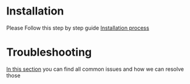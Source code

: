 # Installation

Please Follow this step by step guide [Installation process](.github/INSTALATION.md)

# Troubleshooting

[In this section](.github/TROUBLESHOOTING.md) you can find all common issues and how we can resolve those 


